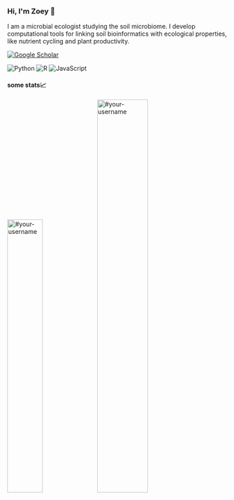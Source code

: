 ### Hi, I'm Zoey 👋
I am a microbial ecologist studying the soil microbiome. I develop computational tools for linking soil bioinformatics with ecological properties, like nutrient cycling and plant productivity.

[![Google Scholar](https://img.shields.io/badge/-publications-100?&logo=Google-Scholar)](https://scholar.google.co/citations?useraM7-dJoAAAAJ)&nbsp;

![Python](https://img.shields.io/badge/-Python-000?&logo=Python)
![R](https://img.shields.io/badge/-R-000?&logo=R)
![JavaScript](https://img.shields.io/badge/-JavaScript-000?&logo=JavaScript)

#### some stats📈
<img width="40%" src="https://github-readme-stats.vercel.app/api/top-langs?username=zoey-rw&show_icons=true&theme=dracula&title_color=ff8000&text_color=ffffff&bg_color=6a6a6a&locale=en&layout=compact&hide_border=true" alt="#your-username" /> 
<img width="48%" src="https://github-readme-stats.vercel.app/api?username=zoey-rw&show_icons=true&theme=dracula&title_color=ff8000&text_color=ffffff&bg_color=6a6a6a&locale=en&hide_border=true" alt="#your-username" />

<!--
**zoey-rw/zoey-rw** is a ✨ _special_ ✨ repository because its `README.md` (this file) appears on your GitHub profile.

Here are some ideas to get you started:

- 🔭 I’m currently working on ...
- 🌱 I’m currently learning ...
- 👯 I’m looking to collaborate on ...
- 🤔 I’m looking for help with ...
- 💬 Ask me about ...
- 📫 How to reach me: ...
- 😄 Pronouns: ...
- ⚡ Fun fact: ...
-->
